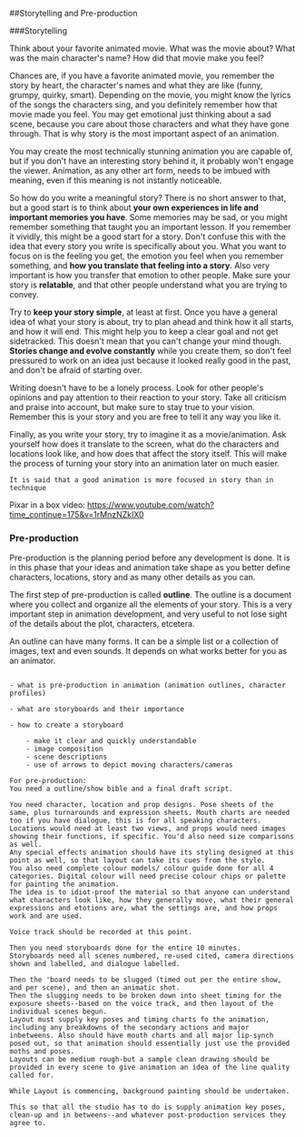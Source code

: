 ##Storytelling and Pre-production

###Storytelling

Think about your favorite animated movie. What was the movie about? What was the main character's name? How did that movie make you feel?

Chances are, if you have a favorite animated movie, you remember the story by heart, the character's names and what they are like (funny, grumpy, quirky, smart). Depending on the movie, you might know the lyrics of the songs the characters sing, and you definitely remember how that movie made you feel. You may get emotional just thinking about a sad scene, because you care about those characters and what they have gone through. That is why story is the most important aspect of an animation.

You may create the most technically stunning animation you are capable of, but if you don't have an interesting story behind it, it probably won't engage the viewer. Animation, as any other art form, needs to be imbued with meaning, even if this meaning is not instantly noticeable.

So how do you write a meaningful story? There is no short answer to that, but a good start is to think about **your own experiences in life and important memories you have**. Some memories may be sad, or you might remember something that taught you an important lesson. If you remember it vividly, this might be a good start for a story. Don't confuse this with the idea that every story you write is specifically about you. What you want to focus on is the feeling you get, the emotion you feel when you remember something, and **how you translate that feeling into a story**. Also very important is how you transfer that emotion to other people. Make sure your story is **relatable**, and that other people understand what you are trying to convey.

Try to **keep your story simple**, at least at first. Once you have a general idea of what your story is about, try to plan ahead and think how it all starts, and how it will end. This might help you to keep a clear goal and not get sidetracked. This doesn't mean that you can't change your mind though. **Stories change and evolve constantly** while you create them, so don't feel pressured to work on an idea just because it looked really good in the past, and don't be afraid of starting over.

Writing doesn't have to be a lonely process. Look for other people's opinions and pay attention to their reaction to your story. Take all criticism and praise into account, but make sure to stay true to your vision. Remember this is your story and you are free to tell it any way you like it.

Finally, as you write your story, try to imagine it as a movie/animation. Ask yourself how does it translate to the screen, what do the characters and locations look like, and how does that affect the story itself. This will make the process of turning your story into an animation later on much easier.



```
It is said that a good animation is more focused in story than in technique
```



Pixar in a box video: https://www.youtube.com/watch?time_continue=175&v=1rMnzNZkIX0



### Pre-production


Pre-production is the planning period before any development is done. It is in this phase that your ideas and animation take shape as you better define characters, locations, story and as many other details as you can.

The first step of pre-production is called **outline**. The outline is a document where you collect and organize all the elements of your story. This is a very important step in animation development, and very useful to not lose sight of the details about the plot, characters, etcetera.

An outline can have many forms. It can be a simple list or a collection of images, text and even sounds. It depends on what works better for you as an animator.






```

- what is pre-production in animation (animation outlines, character profiles)

- what are storyboards and their importance

- how to create a storyboard

    - make it clear and quickly understandable
    - image composition
    - scene descriptions
    - use of arrows to depict moving characters/cameras
```



    



```
For pre-production:
You need a outline/show bible and a final draft script.

You need character, location and prop designs. Pose sheets of the same, plus turnarounds and expression sheets. Mouth charts are needed too if you have dialogue, this is for all speaking characters.
Locations would need at least two views, and props would need images showing their functions, if specific. You'd also need size comparisons as well.
Any special effects animation should have its styling designed at this point as well, so that layout can take its cues from the style.
You also need complete colour models/ colour guide done for all 4 categories. Digital colour will need precise colour chips or palette for painting the animation.
The idea is to idiot-proof the material so that anyone can understand what characters look like, how they generally move, what their general expressions and etotions are, what the settings are, and how props work and are used.

Voice track should be recorded at this point.

Then you need storyboards done for the entire 10 minutes.
Storyboards need all scenes numbered, re-used cited, camera directions shown and labelled, and dialogue labelled.

Then the 'board needs to be slugged (timed out per the entire show, and per scene), and then an animatic shot.
Then the slugging needs to be broken down into sheet timing for the exposure sheets--based on the voice track, and then layout of the individual scenes begun.
Layout must supply key poses and timing charts fo the animation, including any breakdowns of the secondary actions and major inbetweens. Also should have mouth charts and all major lip-synch posed out, so that animation should essentially just use the provided moths and poses.
Layouts can be medium rough-but a sample clean drawing should be provided in every scene to give animation an idea of the line quality called for.

While Layout is commencing, background painting should be undertaken.

This so that all the studio has to do is supply animation key poses, clean-up and in betweens--and whatever post-production services they agree to.

```


